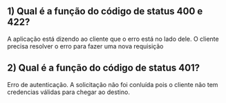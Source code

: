 ## 1) Qual é a função do código de status 400 e 422? ##
<p>A aplicação está dizendo ao cliente que o erro está no lado dele. O cliente precisa resolver o erro para fazer uma nova requisição</p>

## 2) Qual é a função do código de status 401? ##

<p>Erro de autenticação. A solicitação não foi conluída pois o cliente não tem credencias válidas para chegar ao destino. </p>